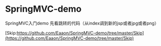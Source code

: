 # SpringMVC-demo
SpringMVC入门demo
先看跳转的代码（从index调到新的jsp或者jpg或者png）

[Skip:https://github.com/Eaaon/SpringMVC-demo/tree/master/Skip](https://github.com/Eaaon/SpringMVC-demo/tree/master/Skip)

